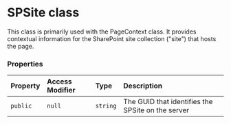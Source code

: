 # SPSite class





 
This class is primarily used with the PageContext class. It provides contextual 
information for the SharePoint site collection ("site") that hosts the page. 




### Properties

| Property	   | Access Modifier | Type	| Description|
|:-------------|:----|:-------|:-----------|
|`public`     | `null` | `string` | The GUID that identifies the SPSite on the server |






